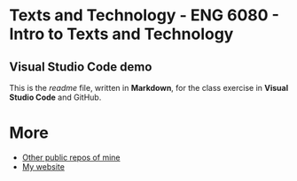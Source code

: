 # Texts and Technology - ENG 6080 - Intro to Texts and Technology
## Visual Studio Code demo
This is the *readme* file, written in **Markdown**, for the class exercise in **Visual Studio Code** and GitHub.
# More
- [Other public repos of mine](https://github.com/jmlwhittington?tab=repositories)
- [My website](https://jmlwhittington.com/)